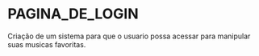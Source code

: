 # PAGINA_DE_LOGIN
Criação de um sistema para que o usuario possa acessar para manipular suas musicas favoritas.
